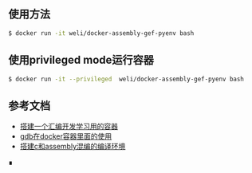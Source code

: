 

## 使用方法

```bash
$ docker run -it weli/docker-assembly-gef-pyenv bash
```

## 使用privileged mode运行容器

```bash
$ docker run -it --privileged  weli/docker-assembly-gef-pyenv bash
```

## 参考文档


- [搭建一个汇编开发学习用的容器](http://weinan.io/2019/05/08/asm.html)
- [gdb在docker容器里面的使用](http://weinan.io/2019/05/04/asm.html)
- [搭建c和assembly混编的编译环境](http://weinan.io/2019/03/30/c.html)



∎
